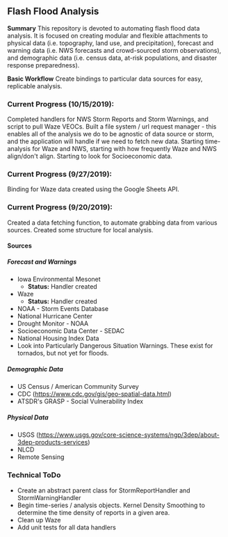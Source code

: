 ## Flash Flood Analysis

**Summary**
This repository is devoted to automating flash flood data analysis. It is focused on creating modular and flexible attachments to physical data (i.e. topography, land use, and precipitation), forecast and warning data (i.e. NWS forecasts and crowd-sourced storm observations), and demographic data (i.e. census data, at-risk populations, and disaster response preparedness).

**Basic Workflow**
Create bindings to particular data sources for easy, replicable analysis.  

### Current Progress (10/15/2019):

Completed handlers for NWS Storm Reports and Storm Warnings, and script to pull Waze VEOCs.  Built a file system / url request manager - this enables all of the analysis we do to be agnostic of data source or storm, and the application will handle if we need to fetch new data.  Starting time-analysis for Waze and NWS, starting with how frequently Waze and NWS align/don't align.  Starting to look for Socioeconomic data.

### Current Progress (9/27/2019):

Binding for Waze data created using the Google Sheets API.

### Current Progress (9/20/2019):

Created a data fetching function, to automate grabbing data from various sources.  Created some structure for local analysis.

#### Sources

##### Forecast and Warnings

* Iowa Environmental Mesonet
  * **Status:** Handler created
* Waze
  * **Status:** Handler created
* NOAA - Storm Events Database
* National Hurricane Center
* Drought Monitor - NOAA
* Socioeconomic Data Center - SEDAC
* National Housing Index Data
* Look into Particularly Dangerous Situation Warnings.  These exist for tornados, but not yet for floods.

##### Demographic Data

* US Census / American Community Survey
* CDC (https://www.cdc.gov/gis/geo-spatial-data.html)
* ATSDR's GRASP - Social Vulnerability Index

##### Physical Data

* USGS (https://www.usgs.gov/core-science-systems/ngp/3dep/about-3dep-products-services)
* NLCD
* Remote Sensing

### Technical ToDo
* Create an abstract parent class for StormReportHandler and StormWarningHandler
* Begin time-series / analysis objects.  Kernel Density Smoothing to determine the time density of reports in a given area.
* Clean up Waze
* Add unit tests for all data handlers
